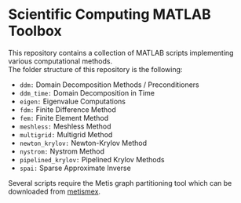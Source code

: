 # Scientific Computing MATLAB Toolbox  
This repository contains a collection of MATLAB scripts implementing various computational methods.  
The folder structure of this repository is the following:
* `ddm:` Domain Decomposition Methods / Preconditioners
* `ddm_time:` Domain Decomposition in Time
* `eigen:` Eigenvalue Computations
* `fdm:` Finite Difference Method
* `fem:` Finite Element Method
* `meshless:` Meshless Method
* `multigrid:` Multigrid Method
* `newton_krylov:` Newton-Krylov Method
* `nystrom:` Nystrom Method
* `pipelined_krylov:` Pipelined Krylov Methods
* `spai:` Sparse Approximate Inverse

Several scripts require the Metis graph partitioning tool which can be downloaded from [metismex](https://github.com/YingzhouLi/metismex).

